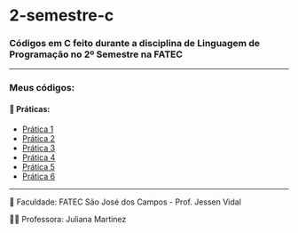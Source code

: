 # 2-semestre-c

### Códigos em C feito durante a disciplina de Linguagem de Programação no 2º Semestre na FATEC

***

### Meus códigos:

#### 📄 Práticas:

- [Prática 1](pratica-1)
- [Prática 2](pratica-2)
- [Prática 3](pratica-3)
- [Prática 4](pratica-4)
- [Prática 5](pratica-5)
- [Prática 6](pratica-6)

***

🏢 Faculdade: FATEC São José dos Campos - Prof. Jessen Vidal

👩‍🏫 Professora: Juliana Martinez
